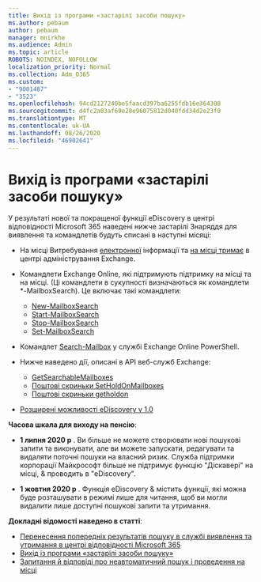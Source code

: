 ```yaml
---
title: Вихід із програми «застарілі засоби пошуку»
ms.author: pebaum
author: pebaum
manager: mnirkhe
ms.audience: Admin
ms.topic: article
ROBOTS: NOINDEX, NOFOLLOW
localization_priority: Normal
ms.collection: Adm_O365
ms.custom:
- "9001487"
- "3523"
ms.openlocfilehash: 94cd2127240be5faacd397ba6255fdb16e364308
ms.sourcegitcommit: d4fc2a03af69e28e96075812d040fdd34d2e23f0
ms.translationtype: MT
ms.contentlocale: uk-UA
ms.lasthandoff: 08/26/2020
ms.locfileid: "46902641"
---
```

# <a name="retirement-of-legacy-ediscovery-tools"></a>Вихід із програми «застарілі засоби пошуку»

У результаті нової та покращеної функції eDiscovery в центрі відповідності Microsoft 365 наведені нижче застарілі Знаряддя для виявлення та командлетів будуть списані в наступні місяці:

- На місці Витребування [електронної](https://docs.microsoft.com/exchange/security-and-compliance/in-place-ediscovery/in-place-ediscovery) інформації та [на місці тримає](https://docs.microsoft.com/exchange/security-and-compliance/create-or-remove-in-place-holds) в центрі адміністрування Exchange.

- Командлети Exchange Online, які підтримують підтримку на місці та на місці. (Ці командлети в сукупності визначаються як командлети *-MailboxSearch). Це включає такі командлети:

    - [New-MailboxSearch](https://docs.microsoft.com/powershell/module/exchange/policy-and-compliance-content-search/new-mailboxsearch)
    - [Start-MailboxSearch](https://docs.microsoft.com/powershell/module/exchange/policy-and-compliance-content-search/start-mailboxsearch)
    - [Stop-MailboxSearch](https://docs.microsoft.com/powershell/module/exchange/policy-and-compliance-content-search/stop-mailboxsearch)
    - [Set-MailboxSearch](https://docs.microsoft.com/powershell/module/exchange/policy-and-compliance-content-search/set-mailboxsearch)

- Командлет [Search-Mailbox](https://docs.microsoft.com/powershell/module/exchange/mailboxes/search-mailbox?view=exchange-ps) у службі Exchange Online PowerShell.
- Нижче наведено дії, описані в API веб-служб Exchange:
    - [GetSearchableMailboxes](https://docs.microsoft.com/exchange/client-developer/web-service-reference/getsearchablemailboxes-operation)
    - [Поштові скриньки SetHoldOnMailboxes](https://docs.microsoft.com/exchange/client-developer/web-service-reference/setholdonmailboxes-operation)
    - [Поштові скриньки getholdon](https://docs.microsoft.com/exchange/client-developer/web-service-reference/getholdonmailboxes-operation)

- [Розширені можливості eDiscovery v 1.0](https://docs.microsoft.com/microsoft-365/compliance/office-365-advanced-ediscovery)

**Часова шкала для виходу на пенсію**:
- **1 липня 2020 р** . Ви більше не можете створювати нові пошукові запити та виконувати, але ви можете запускати, редагувати та видаляти поточні пошуки на власний ризик. Служба підтримки корпорації Майкрософт більше не підтримує функцію "Діскавері" на місці, & проводить в "eDiscovery".
    
- **1 жовтня 2020 р** . Функція eDiscovery & містить функції, які можна буде розташувати в режимі лише для читання, щоб ви могли видалити лише доступні пошукові запити та утримання.

**Докладні відомості наведено в статті**:

 - [Перенесення попередніх результатів пошуку в службі виявлення та утримання в центрі відповідності Microsoft 365](https://docs.microsoft.com/microsoft-365/compliance/migrate-legacy-ediscovery-searches-and-holds)
 - [Вихід із програми «застарілі засоби пошуку»](https://docs.microsoft.com/microsoft-365/compliance/legacy-ediscovery-retirement)
 - [Запитання й відповіді про неавтоматичний пошук і проведення на місці](https://docs.microsoft.com/microsoft-365/compliance/legacy-ediscovery-retirement#faqs-about-in-place-ediscovery-and-in-place-holds)



